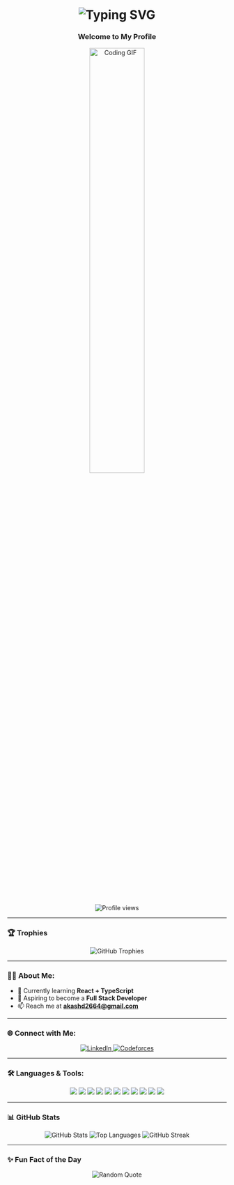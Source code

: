 <h1 align="center">
  <img src="https://readme-typing-svg.demolab.com?font=Fira+Code&weight=600&size=30&pause=500&color=0e75b6&center=true&vCenter=true&width=600&lines=Hi+%F0%9F%91%8B%2C+I'm+Akash+Das;IT+Undergraduate;Aspiring+Web+Developer;Passionate+Programmer;Full+Stack+Enthusiast" alt="Typing SVG" />
</h1>

<h3 align="center">Welcome to My Profile</h3>

<div align="center">
  <img src="https://media.giphy.com/media/qgQUggAC3Pfv687qPC/giphy.gif" alt="Coding GIF" width="50%" />
</div>

<p align="center">
  <img src="https://komarev.com/ghpvc/?username=dasakash26&label=Profile%20views&color=0e75b6&style=flat" alt="Profile views" />
</p>

---

### 🏆 Trophies
<p align="center">
  <img src="https://github-profile-trophy.vercel.app/?username=dasakash26&theme=radical&margin-w=15&margin-h=15" alt="GitHub Trophies" />
</p>

---

### 🧑‍💻 About Me:
- 🌱 Currently learning **React + TypeScript**
- 🎯 Aspiring to become a **Full Stack Developer**
- 📫 Reach me at **akashd2664@gmail.com**

---

### 🌐 Connect with Me:
<p align="center">
  <a href="https://linkedin.com/in/dasakash26" target="_blank" rel="noreferrer">
    <img src="https://img.shields.io/badge/LinkedIn-%230077B5.svg?&style=for-the-badge&logo=linkedin&logoColor=white" alt="LinkedIn" />
  </a>
  <a href="https://codeforces.com/profile/dasakash26" target="_blank" rel="noreferrer">
    <img src="https://img.shields.io/badge/Codeforces-%23f16737.svg?&style=for-the-badge&logo=codeforces&logoColor=white" alt="Codeforces" />
  </a>
</p>

---

### 🛠 Languages & Tools:
<p align="center">
  <img src="https://img.shields.io/badge/HTML5-%23E34F26.svg?&style=for-the-badge&logo=html5&logoColor=white" />
  <img src="https://img.shields.io/badge/CSS3-%231572B6.svg?&style=for-the-badge&logo=css3&logoColor=white" />
  <img src="https://img.shields.io/badge/JavaScript-%23F7DF1E.svg?&style=for-the-badge&logo=javascript&logoColor=black" />
  <img src="https://img.shields.io/badge/Node.js-%23339933.svg?&style=for-the-badge&logo=node.js&logoColor=white" />
  <img src="https://img.shields.io/badge/Express.js-%23404D59.svg?&style=for-the-badge&logo=express&logoColor=white" />
  <img src="https://img.shields.io/badge/React-%2361DAFB.svg?&style=for-the-badge&logo=react&logoColor=black" />
  <img src="https://img.shields.io/badge/TypeScript-%23007ACC.svg?&style=for-the-badge&logo=typescript&logoColor=white" />
  <img src="https://img.shields.io/badge/C-%2300599C.svg?&style=for-the-badge&logo=c&logoColor=white" />
  <img src="https://img.shields.io/badge/C++-%2300599C.svg?&style=for-the-badge&logo=c%2B%2B&logoColor=white" />
  <img src="https://img.shields.io/badge/Arduino-%2300979D.svg?&style=for-the-badge&logo=arduino&logoColor=white" />
  <img src="https://img.shields.io/badge/Git-%23F05032.svg?&style=for-the-badge&logo=git&logoColor=white" />
</p>

---

### 📊 GitHub Stats 

<p align="center">
  <img src="https://github-readme-stats.vercel.app/api?username=dasakash26&show_icons=true&theme=radical" alt="GitHub Stats" />
  <img src="https://github-readme-stats.vercel.app/api/top-langs/?username=dasakash26&layout=compact&theme=radical" alt="Top Languages" />
  <img src="https://github-readme-streak-stats.herokuapp.com/?user=dasakash26&theme=radical" alt="GitHub Streak" />
</p>

---

### ✨ Fun Fact of the Day
<p align="center">
  <img src="https://quotes-github-readme.vercel.app/api?type=horizontal&theme=cool" alt="Random Quote" />
</p>
